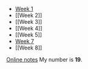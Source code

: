- [Week 1](Week%201.md)
- [[Week 2]]
- [[Week 3]]
- [[Week 4]]
- [[Week 5]]
- [Week 7](Week%207.md)
- [[Week 8]]

[Online notes](https://online.manchester.ac.uk/bbcswebdav/pid-15033155-dt-content-rid-178192808_1/courses/I3132-COMP-32211-1231-1SE-026315/Notes_2023/index.html)
My number is **19**.